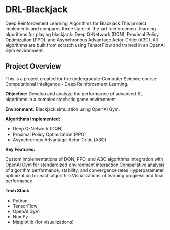 # DRL-Blackjack

Deep Reinforcement Learning Algorithms for Blackjack
This project implements and compares three state-of-the-art reinforcement learning algorithms for playing blackjack: Deep Q-Network (DQN), Proximal Policy Optimization (PPO), and Asynchronous Advantage Actor-Critic (A3C). All algorithms are built from scratch using TensorFlow and trained in an OpenAI Gym environment.

## Project Overview

This is a project created for the undergradute Computer Science course: Computational Inteligence - Deep Reinforcement Learning.

**Objective:** Develop and analyze the performance of advanced RL algorithms in a complex stochstic game environment.

**Environment:** Blackjack simulation using OpenAI Gym.

**Algorithms Implemented:**
- Deep Q-Network (DQN)
- Proximal Policy Optimization (PPO)
- Asynchronous Advantage Actor-Critic (A3C)

**Key Features:**

Custom implementations of DQN, PPO, and A3C algorithms
Integration with OpenAI Gym for standardized environment interaction
Comparative analysis of algorithm performance, stability, and convergence rates
Hyperparameter optimization for each algorithm
Visualizations of learning progress and final performance

**Tech Stack**
- Python
- TensorFlow
- OpenAI Gym
- NumPy
- Matplotlib (for visualizations)
